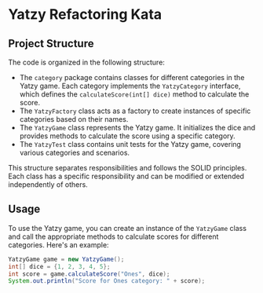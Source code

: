 # Yatzy Refactoring Kata

## Project Structure

The code is organized in the following structure:

- The `category` package contains classes for different categories in the Yatzy game. Each category implements the `YatzyCategory` interface, which defines the `calculateScore(int[] dice)` method to calculate the score.
- The `YatzyFactory` class acts as a factory to create instances of specific categories based on their names.
- The `YatzyGame` class represents the Yatzy game. It initializes the dice and provides methods to calculate the score using a specific category.
- The `YatzyTest` class contains unit tests for the Yatzy game, covering various categories and scenarios.

This structure separates responsibilities and follows the SOLID principles. Each class has a specific responsibility and can be modified or extended independently of others.

## Usage

To use the Yatzy game, you can create an instance of the `YatzyGame` class and call the appropriate methods to calculate scores for different categories. Here's an example:

```java
YatzyGame game = new YatzyGame();
int[] dice = {1, 2, 3, 4, 5};
int score = game.calculateScore("Ones", dice);
System.out.println("Score for Ones category: " + score);
